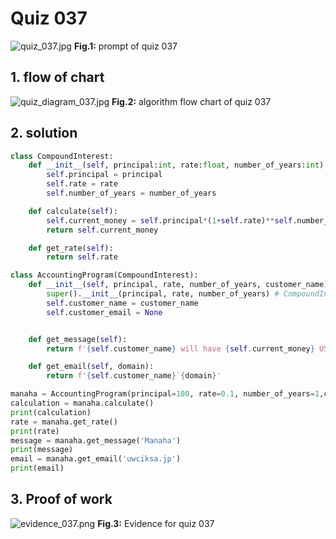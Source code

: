 # Quiz 037
![quiz_037.jpg](..%2Fassets%2Fprompt%2Fquiz_037.jpg)
**Fig.1:** prompt of quiz 037

## 1. flow of chart
![quiz_diagram_037.jpg](..%2Fassets%2Fflowchart%2Fquiz_diagram_037.jpg)
**Fig.2:** algorithm flow chart of quiz 037

## 2. solution
```.py
class CompoundInterest:
    def __init__(self, principal:int, rate:float, number_of_years:int):
        self.principal = principal
        self.rate = rate
        self.number_of_years = number_of_years

    def calculate(self):
        self.current_money = self.principal*(1+self.rate)**self.number_of_years
        return self.current_money

    def get_rate(self):
        return self.rate

class AccountingProgram(CompoundInterest):
    def __init__(self, principal, rate, number_of_years, customer_name):
        super().__init__(principal, rate, number_of_years) # CompoundInterestで引き継いだ値はこっちでも使う。
        self.customer_name = customer_name
        self.customer_email = None


    def get_message(self):
        return f'{self.customer_name} will have {self.current_money} USD in {self.number_of_years} if the principa; is {self.principal} with {self.rate} %.'

    def get_email(self, domain):
        return f'{self.customer_name}`{domain}'

manaha = AccountingProgram(principal=100, rate=0.1, number_of_years=1,customer_name='Manaha')
calculation = manaha.calculate()
print(calculation)
rate = manaha.get_rate()
print(rate)
message = manaha.get_message('Manaha')
print(message)
email = manaha.get_email('uwciksa.jp')
print(email)

```

## 3. Proof of work
![evidence_037.png](..%2Fassets%2Fevidence%2Fevidence_037.png)
**Fig.3:** Evidence for quiz 037